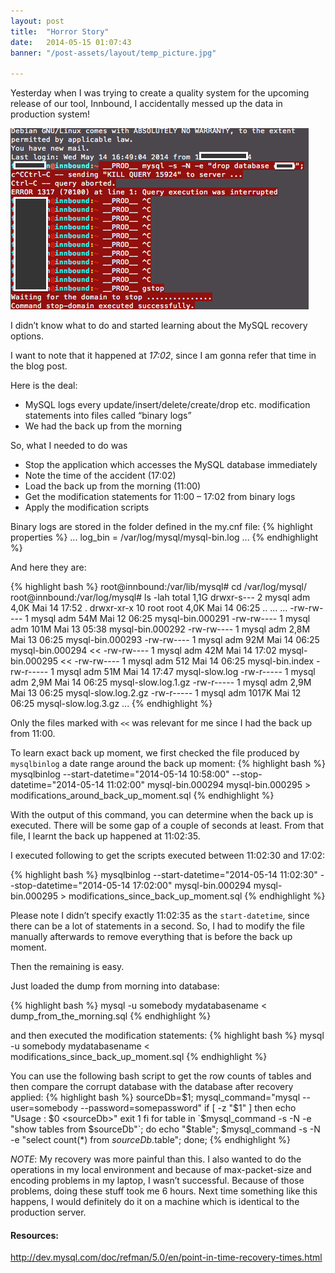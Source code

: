 ```yaml
---
layout: post
title:  "Horror Story"
date:   2014-05-15 01:07:43
banner: "/post-assets/layout/temp_picture.jpg"

---
```


Yesterday when I was trying to create a quality system for the upcoming release of our tool, Innbound, I accidentally messed up the data in production system!
<!--more-->

![Screenshot](/post-assets/horror-story-screenshot0.png)


I didn’t know what to do and started learning about the MySQL recovery options.

I want to note that it happened at *17:02*, since I am gonna refer that time in the blog post.

Here is the deal:

* MySQL logs every update/insert/delete/create/drop etc. modification statements into files called “binary logs”
* We had the back up from the morning

So, what I needed to do was

* Stop the application which accesses the MySQL database immediately
* Note the time of the accident (17:02)
* Load the back up from the morning (11:00)
* Get the modification statements for 11:00 – 17:02 from binary logs
* Apply the modification scripts

Binary logs are stored in the folder defined in the my.cnf file:
{% highlight properties %}
...
log_bin                 = /var/log/mysql/mysql-bin.log
...
{% endhighlight %}

And here they are:

{% highlight bash %}
root@innbound:/var/lib/mysql# cd /var/log/mysql/
root@innbound:/var/log/mysql# ls -lah
total 1,1G
drwxr-s---  2 mysql adm   4,0K Mai 14 17:52 .
drwxr-xr-x 10 root  root  4,0K Mai 14 06:25 ..
...
...
-rw-rw----  1 mysql adm    54M Mai 12 06:25 mysql-bin.000291
-rw-rw----  1 mysql adm   101M Mai 13 05:38 mysql-bin.000292
-rw-rw----  1 mysql adm   2,8M Mai 13 06:25 mysql-bin.000293
-rw-rw----  1 mysql adm    92M Mai 14 06:25 mysql-bin.000294        <<
-rw-rw----  1 mysql adm    42M Mai 14 17:02 mysql-bin.000295        <<
-rw-rw----  1 mysql adm    512 Mai 14 06:25 mysql-bin.index
-rw-r-----  1 mysql adm    51M Mai 14 17:47 mysql-slow.log
-rw-r-----  1 mysql adm   2,9M Mai 14 06:25 mysql-slow.log.1.gz
-rw-r-----  1 mysql adm   2,9M Mai 13 06:25 mysql-slow.log.2.gz
-rw-r-----  1 mysql adm  1017K Mai 12 06:25 mysql-slow.log.3.gz
...
{% endhighlight %}

Only the files marked with `<<` was relevant for me since I had the back up from 11:00.

To learn exact back up moment, we first checked the file produced by `mysqlbinlog` a date range around the back up moment:
{% highlight bash %}
mysqlbinlog --start-datetime="2014-05-14 10:58:00" --stop-datetime="2014-05-14 11:02:00" mysql-bin.000294 mysql-bin.000295 > modifications_around_back_up_moment.sql
{% endhighlight %}

With the output of this command, you can determine when the back up is executed. There will be some gap of a couple of seconds at least.
From that file, I learnt the back up happened at 11:02:35.

I executed following to get the scripts executed between 11:02:30 and 17:02:

{% highlight bash %}
mysqlbinlog --start-datetime="2014-05-14 11:02:30" --stop-datetime="2014-05-14 17:02:00" mysql-bin.000294 mysql-bin.000295 > modifications_since_back_up_moment.sql
{% endhighlight %}

Please note I didn’t specify exactly 11:02:35 as the `start-datetime`, since there can be a lot of statements in a second.
So, I had to modify the file manually afterwards to remove everything that is before the back up moment.

Then the remaining is easy. 

Just loaded the dump from morning into database:

{% highlight bash %}
mysql -u somebody mydatabasename < dump_from_the_morning.sql
{% endhighlight %}

and then executed the modification statements:
{% highlight bash %}
mysql -u somebody mydatabasename < modifications_since_back_up_moment.sql
{% endhighlight %}

You can use the following bash script to get the row counts of tables and then compare the corrupt database with the database after recovery applied:
{% highlight bash %}
sourceDb=$1;
mysql_command="mysql --user=somebody --password=somepassword"
if [ -z "$1" ]
  then
    echo "Usage : $0 <sourceDb>"
exit 1
fi
for table in `$mysql_command -s -N -e "show tables from $sourceDb"`;
  do 
    echo "$table";
$mysql_command -s -N -e "select count(*) from $sourceDb.$table";
done;
{% endhighlight %}
 
*NOTE*: My recovery was more painful than this. I also wanted to do the operations in my local environment and because of 
max-packet-size and encoding problems in my laptop, I wasn’t successful. Because of those problems, 
doing these stuff took me 6 hours. Next time something like this happens, I would definitely do it on a machine which 
is identical to the production server.
 
#### Resources:
<http://dev.mysql.com/doc/refman/5.0/en/point-in-time-recovery-times.html>